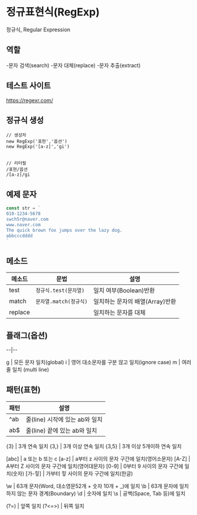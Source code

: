  # 정규표현식(RegExp)

정규식, Regular Expression

## 역할

-문자 검색(search)
-문자 대체(replace)
-문자 추출(extract)

## 테스트 사이트

https://regexr.com/

## 정규식 생성

``` JS
// 생성자
new RegExp('표현','옵션')
new RegExp('[a-z]','gi')


// 리터럴
/표현/옵션
/[a-z]/gi
```

## 예제 문자

```js
const str = `
010-1234-5678
swch5r@naver.com
www.naver.com
The quick brown fox jumps over the lazy dog.
abbcccdddd
`
``` 

## 메소드

메소드 | 문법 | 설명
--|--|--
test | `정규식.test(문자열)` | 일치 여부(Boolean)반환
match | `문자열.match(정규식)` | 일치하는 문자의 배열(Array)반환
replace | ` ` | 일치하는 문자를 대체

## 플래그(옵션)
--|--

g | 모든 문자 일치(global)
i | 영어 대소문자를 구분 않고 일치(ignore case)
m | 여러 줄 일치 (multi line)

## 패턴(표현)

패턴 | 설명
--|--
^ab | 줄(line) 시작에 있는 ab와 일치
ab$ | 줄(line) 끝에 있는 ab와 일치


 {3} | 3개 연속 일치
 {3,} | 3개 이상 연속 일치
 {3,5} | 3개 이상 5개이하 연속 일치

 [abc] | a 또는 b 또는 c
 [a-z] | a부터 z 사이의 문자 구간에 일치(영어소문자)
 [A-Z] | A부터 Z 사이의 문자 구간에 일치(영어대문자)
 [0-9] | 0부터 9 사이의 문자 구간에 일치(숫자)
 [가-힣] | 가부터 힣 사이의 문자 구간에 일치(한글)

 \w | 63개 문자(Word, 대소영문52개 + 숫자 10개 + _)에 일치
 \b | 63개 문자에 일치하지 않는 문자 경계(Boundary)
 \d | 숫자에 일치
 \s | 공백(Space, Tab 등)에 일치

 (?=) | 앞쪽 일치
 (?<=>) | 뒤쪽 일치